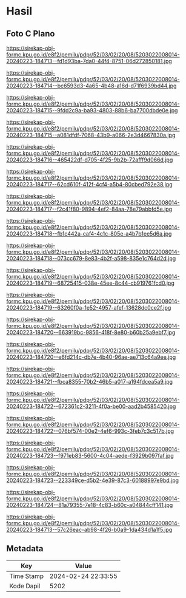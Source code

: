 # Hasil

## Foto C Plano

https://sirekap-obj-formc.kpu.go.id/e8f2/pemilu/pdpr/52/03/02/20/08/5203022008014-20240223-184713--fd1d93ba-7da0-44f4-8751-06d272850181.jpg

https://sirekap-obj-formc.kpu.go.id/e8f2/pemilu/pdpr/52/03/02/20/08/5203022008014-20240223-184714--bc6593d3-4a65-4b48-a16d-d71f6939bd44.jpg

https://sirekap-obj-formc.kpu.go.id/e8f2/pemilu/pdpr/52/03/02/20/08/5203022008014-20240223-184715--9fdd2c9a-ba93-4803-88b6-ba7700dbde0e.jpg

https://sirekap-obj-formc.kpu.go.id/e8f2/pemilu/pdpr/52/03/02/20/08/5203022008014-20240223-184715--a081dfdf-7068-43b9-a066-2e3d4667830a.jpg

https://sirekap-obj-formc.kpu.go.id/e8f2/pemilu/pdpr/52/03/02/20/08/5203022008014-20240223-184716--465422df-d705-4f25-9b2b-72afff9d066d.jpg

https://sirekap-obj-formc.kpu.go.id/e8f2/pemilu/pdpr/52/03/02/20/08/5203022008014-20240223-184717--62cd610f-412f-4cf4-a5b4-80cbed792e38.jpg

https://sirekap-obj-formc.kpu.go.id/e8f2/pemilu/pdpr/52/03/02/20/08/5203022008014-20240223-184717--f2c41f80-9894-4ef2-84aa-78e79abbfd5e.jpg

https://sirekap-obj-formc.kpu.go.id/e8f2/pemilu/pdpr/52/03/02/20/08/5203022008014-20240223-184718--fb1c442a-caf4-4c1c-805e-a4b7b1ee5d6a.jpg

https://sirekap-obj-formc.kpu.go.id/e8f2/pemilu/pdpr/52/03/02/20/08/5203022008014-20240223-184718--073cc679-8e83-4b2f-a598-835e1c764d2d.jpg

https://sirekap-obj-formc.kpu.go.id/e8f2/pemilu/pdpr/52/03/02/20/08/5203022008014-20240223-184719--68725415-038e-45ee-8c44-cb919761fcd0.jpg

https://sirekap-obj-formc.kpu.go.id/e8f2/pemilu/pdpr/52/03/02/20/08/5203022008014-20240223-184719--63260f0a-1e52-4957-afef-13628dc0ce2f.jpg

https://sirekap-obj-formc.kpu.go.id/e8f2/pemilu/pdpr/52/03/02/20/08/5203022008014-20240223-184720--663919bc-9856-418f-8e80-b60b25a9ebf7.jpg

https://sirekap-obj-formc.kpu.go.id/e8f2/pemilu/pdpr/52/03/02/20/08/5203022008014-20240223-184720--e6fd214c-db7e-4b40-96ae-ae713c64a9ee.jpg

https://sirekap-obj-formc.kpu.go.id/e8f2/pemilu/pdpr/52/03/02/20/08/5203022008014-20240223-184721--fbca8355-70b2-46b5-a017-a194fdcea5a9.jpg

https://sirekap-obj-formc.kpu.go.id/e8f2/pemilu/pdpr/52/03/02/20/08/5203022008014-20240223-184722--672361c2-3211-4f0a-be00-aad2b4585420.jpg

https://sirekap-obj-formc.kpu.go.id/e8f2/pemilu/pdpr/52/03/02/20/08/5203022008014-20240223-184722--076bf574-00e2-4ef6-993c-3feb7c3c517b.jpg

https://sirekap-obj-formc.kpu.go.id/e8f2/pemilu/pdpr/52/03/02/20/08/5203022008014-20240223-184723--f971eb83-5600-4c04-aede-f3929b097faf.jpg

https://sirekap-obj-formc.kpu.go.id/e8f2/pemilu/pdpr/52/03/02/20/08/5203022008014-20240223-184723--223349ce-d5b2-4e39-87c3-60188997e9bd.jpg

https://sirekap-obj-formc.kpu.go.id/e8f2/pemilu/pdpr/52/03/02/20/08/5203022008014-20240223-184724--81a79355-7e18-4c83-b60c-a04844cff141.jpg

https://sirekap-obj-formc.kpu.go.id/e8f2/pemilu/pdpr/52/03/02/20/08/5203022008014-20240223-184713--57c26eac-ab98-4f26-b0a9-1da434d1a1f5.jpg


## Metadata

| Key        | Value               |
| ---------- | ------------------- |
| Time Stamp | 2024-02-24 22:33:55 |
| Kode Dapil | 5202                |



